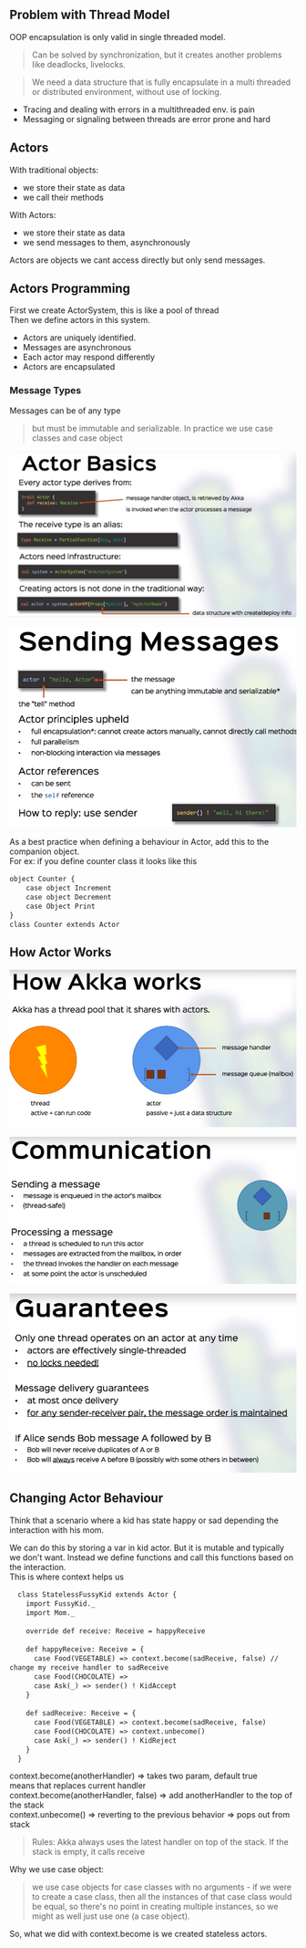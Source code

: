 ## Problem with Thread Model
OOP encapsulation is only valid in single threaded model.
> Can be solved by synchronization, but it creates another problems like deadlocks, livelocks.

> We need a data structure that is fully encapsulate in a multi threaded or distributed environment,
without use of locking.

- Tracing and dealing with errors in a multithreaded env. is pain
- Messaging or signaling between threads are error prone and hard

## Actors
With traditional objects:
- we store their state as data
- we call their methods

With Actors:
- we store their state as data
- we send messages to them, asynchronously

Actors are objects we cant access directly but only send messages.

## Actors Programming
First we create ActorSystem, this is like a pool of thread
<br>
Then we define actors in this system. 
- Actors are uniquely identified.
- Messages are asynchronous
- Each actor may respond differently
- Actors are encapsulated

### Message Types
Messages can be of any type
> but must be immutable and serializable. In practice we use case classes and case object

![alt text](../images/53.PNG)

![alt text](../images/54.PNG)

As a best practice when defining a behaviour in Actor, add this to the companion object.
<br>
For ex: if you define counter class it looks like this
```
object Counter {
    case object Increment
    case object Decrement
    case Object Print
}
class Counter extends Actor
```

## How Actor Works

![alt text](../images/55.PNG)

![alt text](../images/56.PNG)

![alt text](../images/57.PNG)

## Changing Actor Behaviour
Think that a scenario where a kid has state happy or sad depending the interaction
with his mom.

We can do this by storing a var in kid actor. But it is mutable and typically we don't want.
Instead we define functions and call this functions based on the interaction.
<br>
This is where context helps us

```
  class StatelessFussyKid extends Actor {
    import FussyKid._
    import Mom._

    override def receive: Receive = happyReceive

    def happyReceive: Receive = {
      case Food(VEGETABLE) => context.become(sadReceive, false) // change my receive handler to sadReceive
      case Food(CHOCOLATE) =>
      case Ask(_) => sender() ! KidAccept
    }

    def sadReceive: Receive = {
      case Food(VEGETABLE) => context.become(sadReceive, false)
      case Food(CHOCOLATE) => context.unbecome()
      case Ask(_) => sender() ! KidReject
    }
  }
```

context.become(anotherHandler) => takes two param, default true
<br>
means that replaces current handler
<br>
context.become(anotherHandler, false) => add anotherHandler to the top of the stack
<br>
context.unbecome()  => reverting to the previous behavior => pops out from stack

> Rules: Akka always uses the latest handler on top of the stack. If the stack is empty, it calls receive

Why we use case object:
> we use case objects for case classes with no arguments - if we were to create a case class, then all the instances of that case class would be equal, so there's no point in creating multiple instances, so we might as well just use one (a case object).

So, what we did with context.become is we created stateless actors.